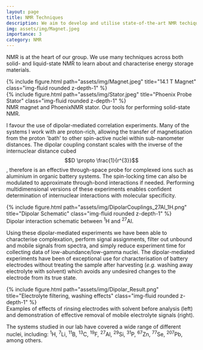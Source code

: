 ```yaml
---
layout: page
title: NMR Techniques
description: We aim to develop and utilise state-of-the-art NMR techiques for the analysis of energy storage materials.
img: assets/img/Magnet.jpeg
importance: 3
category: NMR
---
```

NMR is at the heart of our group. We use many techniques across both solid- and liquid-state NMR to learn about and characterise energy storage materials.

<div class="row">
    <div class="col-sm-4 mt-3 mt-md-0">
        {% include figure.html path="assets/img/Magnet.jpeg" title="14.1 T Magnet" class="img-fluid rounded z-depth-1" %}
    </div>
    <div class="col-sm-8 mt-3 mt-md-0">
        {% include figure.html path="assets/img/Stator.jpeg" title="Phoenix Probe Stator" class="img-fluid rounded z-depth-1" %}
    </div>
</div>
<div class="caption">
    NMR magnet and PhoenixNMR stator. Our tools for performing solid-state NMR.
</div>

I favour the use of dipolar-mediated correlation experiments. Many of the systems I work with are proton-rich, allowing the transfer of magnetisation from the proton 'bath' to other spin-active nuclei within sub-nanometer distances. The dipolar coupling constant scales with the inverse of the internuclear distance cubed $$D \propto \frac{1}{r^{3}}$$, therefore is an effective through-space probe for complexed ions such as aluminium in organic battery systems. The spin-locking time can also be modulated to approximate through-bond interactions if needed. Performing multidimensional versions of these experiments enables confident determination of internuclear interactions with molecular specificity.

<div class="row justify-content-sm-center">
    <div class="col-sm-4 mt-3 mt-md-0">
        {% include figure.html path="assets/img/DipolarCouplings_27Al_1H.png" title="Dipolar Schematic" class="img-fluid rounded z-depth-1" %}
    </div>
</div>
<div class="caption">
    Dipolar interaction schematic between <sup>1</sup>H and <sup>27</sup>Al.
</div>

Using these dipolar-mediated experiments we have been able to characterise complexation, perform signal assignments, filter out unbound and mobile signals from spectra, and simply reduce experiment time for collecting data of low-abundance/low-gamma nuclei. The dipolar-mediated experiments have been of exceptional use for characterisation of battery electrodes without treating the sample after harvesting (<i>e.g.</i> washing away electrolyte with solvent) which avoids any undesired changes to the electrode from its true state.

<div class="row justify-content-sm-center">
    <div class="col-sm-8 mt-3 mt-md-0">
        {% include figure.html path="assets/img/Dipolar_Result.png" title="Electrolyte filtering, washing effects" class="img-fluid rounded z-depth-1" %}
    </div>
</div>
<div class="caption">
    Examples of effects of rinsing electrodes with solvent before analysis (left) and demonstration of effective removal of mobile electrolyte signals (right).
</div>

The systems studied in our lab have covered a wide range of different nuclei, including: <sup>1</sup>H, <sup>7</sup>Li, <sup>11</sup>B, <sup>13</sup>C, <sup>19</sup>F, <sup>27</sup>Al, <sup>29</sup>Si, <sup>31</sup>P, <sup>67</sup>Zn, <sup>77</sup>Se, <sup>207</sup>Pb, among others.
